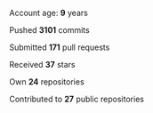Account age: **9** years

Pushed **3101** commits

Submitted **171** pull requests

Received **37** stars

Own **24** repositories

Contributed to **27** public repositories
